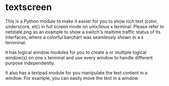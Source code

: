# textscreen

This is a Python module to make it easier for you to show rich text (color, underscore, etc) in full screen mode on unix/linux x terminal. Please refer to netstate.png as an example to show a switch's realtime traffic status of its interfaces, where a colorful barchart was seamlessly shown in a x ternminal.

It has logical window modules for you to create a or multiple logical window(s) on one x terminal and use every window to handle different purpose independently. 

It also has a textpad module for you manipulate the text content in a window. For example, you can easily move the text in a window. 
